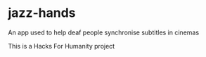 # jazz-hands
An app used to help deaf people synchronise subtitles in cinemas

This is a Hacks For Humanity project
